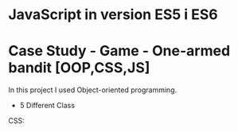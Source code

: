 # JavaScript in version ES5 i ES6 
# Case Study - Game - One-armed bandit [OOP,CSS,JS] 


In this project I used Object-oriented programming. 



- 5 Different Class 



CSS:






